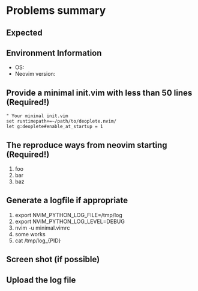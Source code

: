 # Problems summary


## Expected


## Environment Information

 * OS:
 * Neovim version:


## Provide a minimal init.vim with less than 50 lines (Required!)

```vim
" Your minimal init.vim
set runtimepath+=~/path/to/deoplete.nvim/
let g:deoplete#enable_at_startup = 1
```


## The reproduce ways from neovim starting (Required!)

 1. foo
 2. bar
 3. baz


## Generate a logfile if appropriate

 1. export NVIM_PYTHON_LOG_FILE=/tmp/log
 2. export NVIM_PYTHON_LOG_LEVEL=DEBUG
 3. nvim -u minimal.vimrc
 4. some works
 5. cat /tmp/log_{PID}


## Screen shot (if possible)


## Upload the log file
